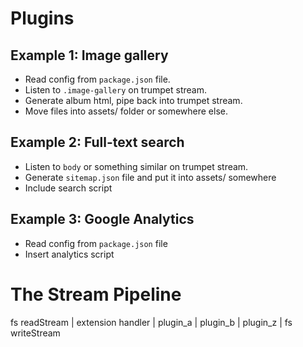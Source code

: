 # Plugins

## Example 1: Image gallery

- Read config from `package.json` file.
- Listen to `.image-gallery` on trumpet stream.
- Generate album html, pipe back into trumpet stream.
- Move files into assets/ folder or somewhere else.

## Example 2: Full-text search

- Listen to `body` or something similar on trumpet stream.
- Generate `sitemap.json` file and put it into assets/ somewhere
- Include search script

## Example 3: Google Analytics

- Read config from `package.json` file
- Insert analytics script


# The Stream Pipeline

fs readStream | extension handler | plugin_a | plugin_b | plugin_z | fs writeStream
